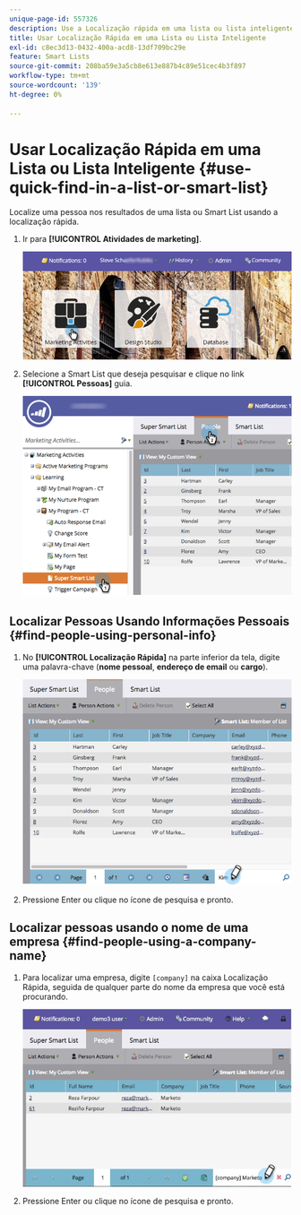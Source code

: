 ```yaml
---
unique-page-id: 557326
description: Use a Localização rápida em uma lista ou lista inteligente - Documentação do Marketo - Documentação do produto
title: Usar Localização Rápida em uma Lista ou Lista Inteligente
exl-id: c8ec3d13-0432-400a-acd8-13df709bc29e
feature: Smart Lists
source-git-commit: 208ba59e3a5cb8e613e887b4c89e51cec4b3f897
workflow-type: tm+mt
source-wordcount: '139'
ht-degree: 0%

---
```


# Usar Localização Rápida em uma Lista ou Lista Inteligente {#use-quick-find-in-a-list-or-smart-list}

Localize uma pessoa nos resultados de uma lista ou Smart List usando a localização rápida.

1. Ir para **[!UICONTROL Atividades de marketing]**.

   ![](assets/login-marketing-activities.png)

1. Selecione a Smart List que deseja pesquisar e clique no link **[!UICONTROL Pessoas]** guia.

   ![](assets/smartlistpeople.png)

## Localizar Pessoas Usando Informações Pessoais {#find-people-using-personal-info}

1. No **[!UICONTROL Localização Rápida]** na parte inferior da tela, digite uma palavra-chave (**nome pessoal**, **endereço de email** ou **cargo**).

   ![](assets/searchpeople.png)

1. Pressione Enter ou clique no ícone de pesquisa e pronto.

## Localizar pessoas usando o nome de uma empresa {#find-people-using-a-company-name}

1. Para localizar uma empresa, digite `[company]` na caixa Localização Rápida, seguida de qualquer parte do nome da empresa que você está procurando.

   ![](assets/supersmartlistsearch.jpg)

1. Pressione Enter ou clique no ícone de pesquisa e pronto.
